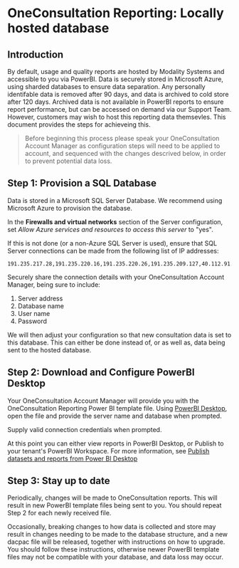 # OneConsultation Reporting: Locally hosted database

## Introduction 
By default, usage and quality reports are hosted by Modality Systems and accessible to you via PowerBI. Data is securely stored in Microsoft Azure, using sharded databases to ensure data separation. Any personally identifable data is removed after 90 days, and data is archived to cold store after 120 days. Archived data is not available in PowerBI reports to ensure report performance, but can be accessed on demand via our Support Team.
However, customers may wish to host this reporting data themsevles. This document provides the steps for achieveing this. 

> Before beginning this process please speak your OneConsultation Account Manager as configuration steps will need to be applied to account, and sequenced with the changes descrived below, in order to prevent potential data loss.

## Step 1: Provision a SQL Database

Data is stored in a Microsoft SQL Server Database. We recommend using Microsoft Azure to provision the database.

In the __Firewalls and virtual networks__ section of the Server configuration, set *Allow Azure services and resources to access this server* to "yes".

If this is not done (or a non-Azure SQL Server is used), ensure that SQL Server connections can be made from the following list of IP addresses:

````
191.235.217.28,191.235.220.16,191.235.220.26,191.235.209.127,40.112.91.53,40.112.94.248,40.112.94.169,40.112.92.166,40.127.169.249,40.115.109.115,40.85.74.6,40.87.140.166,40.69.21.110,13.74.47.143,13.74.44.233,13.79.242.180,13.79.240.200,191.235.208.12,13.69.228.17
````

Securely share the connection details with your OneConsultation Account Manager, being sure to include:  

1. Server address
1. Database name
1. User name
1. Password

We will then adjust your configuration so that new consultation data is set to this database. This can either be done instead of, or as well as, data being sent to the hosted database.

## Step 2: Download and Configure PowerBI Desktop

Your OneConsultation Account Manager will provide you with the OneConsultation Reporting Power BI template file. Using [PowerBI Desktop](https://powerbi.microsoft.com/en-us/desktop/), open the file and provide the server name and database when prompted.

Supply valid connection credentials when prompted.

At this point you can either view reports in PowerBI Desktop, or Publish to your tenant's PowerBI Workspace. For more information, see [Publish datasets and reports from Power BI Desktop](https://docs.microsoft.com/en-us/power-bi/create-reports/desktop-upload-desktop-files)

## Step 3: Stay up to date

Periodically, changes will be made to OneConsultation reports. This will result in new PowerBI template files being sent to you. You should repeat Step 2 for each newly received file.

Occasionally, breaking changes to how data is collected and store may result in changes needing to be made to the database structure, and a new dacpac file will be released, together with instructions on how to upgrade. You should follow these instructions, otherwise newer PowerBI template files may not be compatible with your database, and data loss may occur.
